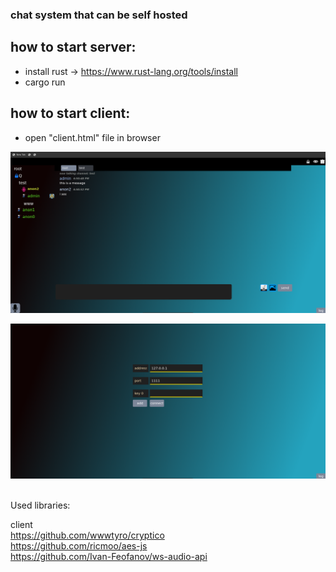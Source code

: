 ### chat system that can be self hosted

## how to start server:
- install rust -> https://www.rust-lang.org/tools/install
- cargo run


## how to start client:
- open "client.html" file in browser


![](https://raw.githubusercontent.com/azc5OQ/lemon-chat/master/client/other/pic.png)

![](https://raw.githubusercontent.com/azc5OQ/lemon-chat/master/client/other/pic2.png)





<br>
Used libraries:

client
<br>
https://github.com/wwwtyro/cryptico
<br>
https://github.com/ricmoo/aes-js
<br>
https://github.com/Ivan-Feofanov/ws-audio-api
